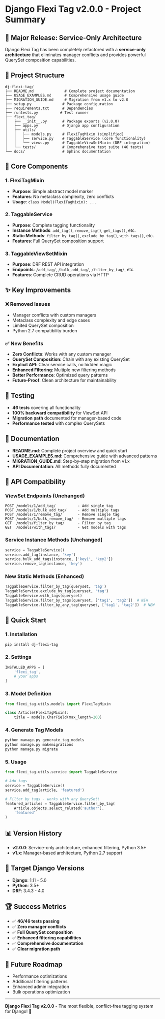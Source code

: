 # Django Flexi Tag v2.0.0 - Project Summary

## 🎉 Major Release: Service-Only Architecture

Django Flexi Tag has been completely refactored with a **service-only architecture** that eliminates manager conflicts and provides powerful QuerySet composition capabilities.

## 📁 Project Structure

```
dj-flexi-tag/
├── README.md              # Complete project documentation
├── USAGE_EXAMPLES.md      # Comprehensive usage guide
├── MIGRATION_GUIDE.md     # Migration from v1.x to v2.0
├── setup.py              # Package configuration
├── requirements.txt      # Dependencies
├── runtests.py          # Test runner
├── flexi_tag/
│   ├── __init__.py       # Package exports (v2.0.0)
│   ├── apps.py           # Django app configuration
│   ├── utils/
│   │   ├── models.py     # FlexiTagMixin (simplified)
│   │   ├── service.py    # TaggableService (core functionality)
│   │   └── views.py      # TaggableViewSetMixin (DRF integration)
│   └── tests/            # Comprehensive test suite (46 tests)
└── docs/                 # Sphinx documentation
```

## 🔧 Core Components

### 1. FlexiTagMixin
- **Purpose**: Simple abstract model marker
- **Features**: No metaclass complexity, zero conflicts
- **Usage**: `class Model(FlexiTagMixin): ...`

### 2. TaggableService
- **Purpose**: Complete tagging functionality
- **Instance Methods**: `add_tag()`, `remove_tag()`, `get_tags()`, etc.
- **Static Methods**: `filter_by_tag()`, `exclude_by_tag()`, `with_tags()`, etc.
- **Features**: Full QuerySet composition support

### 3. TaggableViewSetMixin
- **Purpose**: DRF REST API integration
- **Endpoints**: `/add_tag/`, `/bulk_add_tag/`, `/filter_by_tag/`, etc.
- **Features**: Complete CRUD operations via HTTP

## ✨ Key Improvements

### ❌ **Removed Issues**
- Manager conflicts with custom managers
- Metaclass complexity and edge cases
- Limited QuerySet composition
- Python 2.7 compatibility burden

### ✅ **New Benefits**
- **Zero Conflicts**: Works with any custom manager
- **QuerySet Composition**: Chain with any existing QuerySet
- **Explicit API**: Clear service calls, no hidden magic
- **Enhanced Filtering**: Multiple new filtering methods
- **Better Performance**: Optimized query patterns
- **Future-Proof**: Clean architecture for maintainability

## 🧪 Testing

- **46 tests** covering all functionality
- **100% backward compatibility** for ViewSet API
- **Migration path** documented for manager-based code
- **Performance tested** with complex QuerySets

## 📖 Documentation

- **README.md**: Complete project overview and quick start
- **USAGE_EXAMPLES.md**: Comprehensive guide with advanced patterns
- **MIGRATION_GUIDE.md**: Step-by-step migration from v1.x
- **API Documentation**: All methods fully documented

## 🔄 API Compatibility

### ViewSet Endpoints (Unchanged)
```
POST /models/1/add_tag/          - Add single tag
POST /models/1/bulk_add_tag/     - Add multiple tags
POST /models/1/remove_tag/       - Remove single tag
POST /models/1/bulk_remove_tag/  - Remove multiple tags
GET  /models/filter_by_tag/      - Filter by tag
GET  /models/with_tags/          - Get models with tags
```

### Service Instance Methods (Unchanged)
```python
service = TaggableService()
service.add_tag(instance, 'key')
service.bulk_add_tags(instance, ['key1', 'key2'])
service.remove_tag(instance, 'key')
```

### New Static Methods (Enhanced)
```python
TaggableService.filter_by_tag(queryset, 'tag')
TaggableService.exclude_by_tag(queryset, 'tag')
TaggableService.with_tags(queryset)
TaggableService.filter_by_tags(queryset, ['tag1', 'tag2'])  # NEW
TaggableService.filter_by_any_tag(queryset, ['tag1', 'tag2'])  # NEW
```

## 🚀 Quick Start

### 1. Installation
```bash
pip install dj-flexi-tag
```

### 2. Settings
```python
INSTALLED_APPS = [
    'flexi_tag',
    # your apps
]
```

### 3. Model Definition
```python
from flexi_tag.utils.models import FlexiTagMixin

class Article(FlexiTagMixin):
    title = models.CharField(max_length=200)
```

### 4. Generate Tag Models
```bash
python manage.py generate_tag_models
python manage.py makemigrations
python manage.py migrate
```

### 5. Usage
```python
from flexi_tag.utils.service import TaggableService

# Add tags
service = TaggableService()
service.add_tag(article, 'featured')

# Filter by tags - works with any QuerySet!
featured_articles = TaggableService.filter_by_tag(
    Article.objects.select_related('author'),
    'featured'
)
```

## 📊 Version History

- **v2.0.0**: Service-only architecture, enhanced filtering, Python 3.5+
- **v1.x**: Manager-based architecture, Python 2.7 support

## 🎯 Target Django Versions

- **Django**: 1.11 - 5.0
- **Python**: 3.5+
- **DRF**: 3.4.3 - 4.0

## 🏆 Success Metrics

- ✅ **46/46 tests passing**
- ✅ **Zero manager conflicts**
- ✅ **Full QuerySet composition**
- ✅ **Enhanced filtering capabilities**
- ✅ **Comprehensive documentation**
- ✅ **Clear migration path**

## 🔮 Future Roadmap

- Performance optimizations
- Additional filtering patterns
- Enhanced admin integration
- Bulk operations optimization

---

**Django Flexi Tag v2.0.0** - The most flexible, conflict-free tagging system for Django! 🚀
